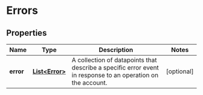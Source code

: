 

# Errors


## Properties

| Name | Type | Description | Notes |
|------------ | ------------- | ------------- | -------------|
|**error** | [**List&lt;Error&gt;**](Error.md) | A collection of datapoints that describe a specific error event in response to an operation on the account. |  [optional] |



